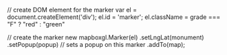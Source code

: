 // create DOM element for the marker
var el = document.createElement('div');
el.id = 'marker';
el.className = grade === "F" ? "red" : "green"
 
// create the marker
new mapboxgl.Marker(el)
.setLngLat(monument)
.setPopup(popup) // sets a popup on this marker
.addTo(map);